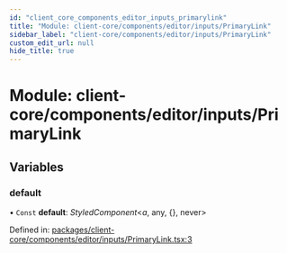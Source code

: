 ```yaml
---
id: "client_core_components_editor_inputs_primarylink"
title: "Module: client-core/components/editor/inputs/PrimaryLink"
sidebar_label: "client-core/components/editor/inputs/PrimaryLink"
custom_edit_url: null
hide_title: true
---
```


# Module: client-core/components/editor/inputs/PrimaryLink

## Variables

### default

• `Const` **default**: *StyledComponent*<*a*, any, {}, never\>

Defined in: [packages/client-core/components/editor/inputs/PrimaryLink.tsx:3](https://github.com/xr3ngine/xr3ngine/blob/5a0f83ed8/packages/client-core/components/editor/inputs/PrimaryLink.tsx#L3)
